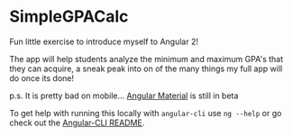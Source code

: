 # SimpleGPACalc
Fun little exercise to introduce myself to Angular 2!

The app will help students analyze the minimum and maximum GPA's that they can acquire, a sneak peak into on of the many things my full app will do once its done!

p.s. It is pretty bad on mobile... [Angular Material](https://material.angular.io/) is still in beta


To get help with running this locally with `angular-cli` use `ng --help` or go check out the [Angular-CLI README](https://github.com/angular/angular-cli/blob/master/README.md).
